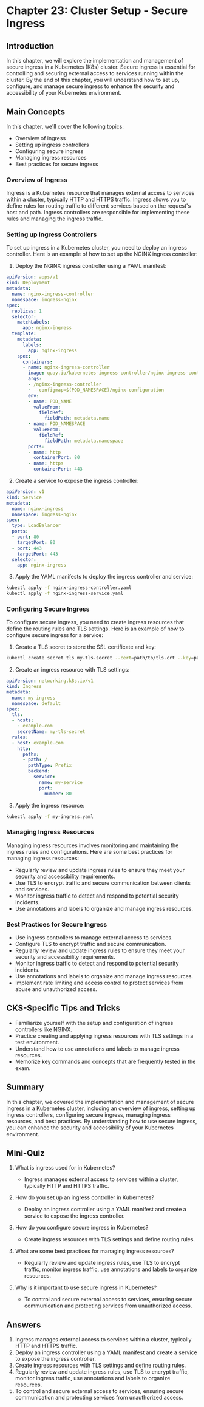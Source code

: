 # Chapter 23: Cluster Setup - Secure Ingress

## Introduction

In this chapter, we will explore the implementation and management of secure ingress in a Kubernetes (K8s) cluster. Secure ingress is essential for controlling and securing external access to services running within the cluster. By the end of this chapter, you will understand how to set up, configure, and manage secure ingress to enhance the security and accessibility of your Kubernetes environment.

## Main Concepts

In this chapter, we'll cover the following topics:
- Overview of ingress
- Setting up ingress controllers
- Configuring secure ingress
- Managing ingress resources
- Best practices for secure ingress

### Overview of Ingress

Ingress is a Kubernetes resource that manages external access to services within a cluster, typically HTTP and HTTPS traffic. Ingress allows you to define rules for routing traffic to different services based on the request's host and path. Ingress controllers are responsible for implementing these rules and managing the ingress traffic.

### Setting up Ingress Controllers

To set up ingress in a Kubernetes cluster, you need to deploy an ingress controller. Here is an example of how to set up the NGINX ingress controller:

1. Deploy the NGINX ingress controller using a YAML manifest:

```yaml
apiVersion: apps/v1
kind: Deployment
metadata:
  name: nginx-ingress-controller
  namespace: ingress-nginx
spec:
  replicas: 1
  selector:
    matchLabels:
      app: nginx-ingress
  template:
    metadata:
      labels:
        app: nginx-ingress
    spec:
      containers:
      - name: nginx-ingress-controller
        image: quay.io/kubernetes-ingress-controller/nginx-ingress-controller:0.32.0
        args:
        - /nginx-ingress-controller
        - --configmap=$(POD_NAMESPACE)/nginx-configuration
        env:
        - name: POD_NAME
          valueFrom:
            fieldRef:
              fieldPath: metadata.name
        - name: POD_NAMESPACE
          valueFrom:
            fieldRef:
              fieldPath: metadata.namespace
        ports:
        - name: http
          containerPort: 80
        - name: https
          containerPort: 443
```

2. Create a service to expose the ingress controller:

```yaml
apiVersion: v1
kind: Service
metadata:
  name: nginx-ingress
  namespace: ingress-nginx
spec:
  type: LoadBalancer
  ports:
  - port: 80
    targetPort: 80
  - port: 443
    targetPort: 443
  selector:
    app: nginx-ingress
```

3. Apply the YAML manifests to deploy the ingress controller and service:

```sh
kubectl apply -f nginx-ingress-controller.yaml
kubectl apply -f nginx-ingress-service.yaml
```

### Configuring Secure Ingress

To configure secure ingress, you need to create ingress resources that define the routing rules and TLS settings. Here is an example of how to configure secure ingress for a service:

1. Create a TLS secret to store the SSL certificate and key:

```sh
kubectl create secret tls my-tls-secret --cert=path/to/tls.crt --key=path/to/tls.key
```

2. Create an ingress resource with TLS settings:

```yaml
apiVersion: networking.k8s.io/v1
kind: Ingress
metadata:
  name: my-ingress
  namespace: default
spec:
  tls:
  - hosts:
    - example.com
    secretName: my-tls-secret
  rules:
  - host: example.com
    http:
      paths:
      - path: /
        pathType: Prefix
        backend:
          service:
            name: my-service
            port:
              number: 80
```

3. Apply the ingress resource:

```sh
kubectl apply -f my-ingress.yaml
```

### Managing Ingress Resources

Managing ingress resources involves monitoring and maintaining the ingress rules and configurations. Here are some best practices for managing ingress resources:

- Regularly review and update ingress rules to ensure they meet your security and accessibility requirements.
- Use TLS to encrypt traffic and secure communication between clients and services.
- Monitor ingress traffic to detect and respond to potential security incidents.
- Use annotations and labels to organize and manage ingress resources.

### Best Practices for Secure Ingress

- Use ingress controllers to manage external access to services.
- Configure TLS to encrypt traffic and secure communication.
- Regularly review and update ingress rules to ensure they meet your security and accessibility requirements.
- Monitor ingress traffic to detect and respond to potential security incidents.
- Use annotations and labels to organize and manage ingress resources.
- Implement rate limiting and access control to protect services from abuse and unauthorized access.

## CKS-Specific Tips and Tricks

- Familiarize yourself with the setup and configuration of ingress controllers like NGINX.
- Practice creating and applying ingress resources with TLS settings in a test environment.
- Understand how to use annotations and labels to manage ingress resources.
- Memorize key commands and concepts that are frequently tested in the exam.

## Summary

In this chapter, we covered the implementation and management of secure ingress in a Kubernetes cluster, including an overview of ingress, setting up ingress controllers, configuring secure ingress, managing ingress resources, and best practices. By understanding how to use secure ingress, you can enhance the security and accessibility of your Kubernetes environment.

## Mini-Quiz

1. What is ingress used for in Kubernetes?
   - Ingress manages external access to services within a cluster, typically HTTP and HTTPS traffic.

2. How do you set up an ingress controller in Kubernetes?
   - Deploy an ingress controller using a YAML manifest and create a service to expose the ingress controller.

3. How do you configure secure ingress in Kubernetes?
   - Create ingress resources with TLS settings and define routing rules.

4. What are some best practices for managing ingress resources?
   - Regularly review and update ingress rules, use TLS to encrypt traffic, monitor ingress traffic, use annotations and labels to organize resources.

5. Why is it important to use secure ingress in Kubernetes?
   - To control and secure external access to services, ensuring secure communication and protecting services from unauthorized access.

## Answers

1. Ingress manages external access to services within a cluster, typically HTTP and HTTPS traffic.
2. Deploy an ingress controller using a YAML manifest and create a service to expose the ingress controller.
3. Create ingress resources with TLS settings and define routing rules.
4. Regularly review and update ingress rules, use TLS to encrypt traffic, monitor ingress traffic, use annotations and labels to organize resources.
5. To control and secure external access to services, ensuring secure communication and protecting services from unauthorized access.
